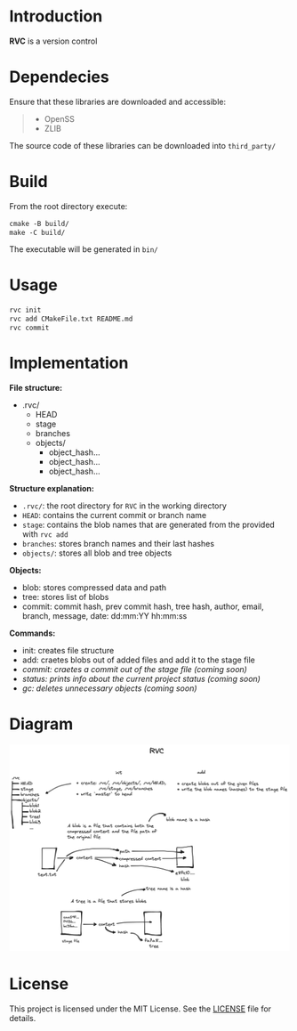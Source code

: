 # Introduction

**RVC** is a version control

# Dependecies

Ensure that these libraries are downloaded and accessible:

> * OpenSS
> * ZLIB

The source code of these libraries can be downloaded into `third_party/`

# Build

From the root directory execute:

```
cmake -B build/
make -C build/
```

The executable will be generated in `bin/`

# Usage

```
rvc init
rvc add CMakeFile.txt README.md
rvc commit
```

# Implementation

**File structure:**
* .rvc/
	* HEAD
	* stage
	* branches
	* objects/
		* object_hash...
		* object_hash...
		* object_hash...

**Structure explanation:**
* `.rvc/`: the root directory for `RVC` in the working directory
* `HEAD`: contains the current commit or branch name
* `stage`: contains the blob names that are generated from the provided with `rvc add`
* `branches`: stores branch names and their last hashes
* `objects/`: stores all blob and tree objects

**Objects:**
* blob: stores compressed data and path
* tree: stores list of blobs
* commit: commit hash, prev commit hash, tree hash, author, email, branch, message, date: dd:mm:YY hh:mm:ss

**Commands:**
* init: creates file structure
* add: craetes blobs out of added files and add it to the stage file</br>
* *commit: craetes a commit out of the stage file (coming soon)*
* *status: prints info about the current project status (coming soon)*
* *gc: deletes unnecessary objects (coming soon)*

# Diagram

![commands](docs/commands.png)

# License

This project is licensed under the MIT License. See the [LICENSE](LICENSE) file for details.
